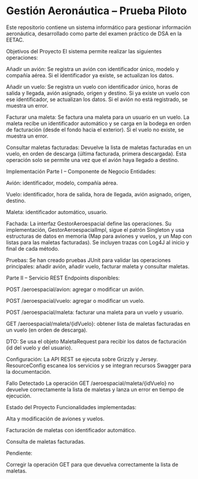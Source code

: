 # Gestión Aeronáutica – Prueba Piloto
Este repositorio contiene un sistema informático para gestionar información aeronáutica, desarrollado como parte del examen práctico de DSA en la EETAC.

Objetivos del Proyecto
El sistema permite realizar las siguientes operaciones:

Añadir un avión:
Se registra un avión con identificador único, modelo y compañía aérea. Si el identificador ya existe, se actualizan los datos.

Añadir un vuelo:
Se registra un vuelo con identificador único, horas de salida y llegada, avión asignado, origen y destino. Si ya existe un vuelo con ese identificador, se actualizan los datos. Si el avión no está registrado, se muestra un error.

Facturar una maleta:
Se factura una maleta para un usuario en un vuelo. La maleta recibe un identificador automático y se carga en la bodega en orden de facturación (desde el fondo hacia el exterior). Si el vuelo no existe, se muestra un error.

Consultar maletas facturadas:
Devuelve la lista de maletas facturadas en un vuelo, en orden de descarga (última facturada, primera descargada). Esta operación solo se permite una vez que el avión haya llegado a destino.

Implementación
Parte I – Componente de Negocio
Entidades:

Avión: identificador, modelo, compañía aérea.

Vuelo: identificador, hora de salida, hora de llegada, avión asignado, origen, destino.

Maleta: identificador automático, usuario.

Fachada:
La interfaz GestorAeroespacial define las operaciones. Su implementación, GestorAeroespacialImpl, sigue el patrón Singleton y usa estructuras de datos en memoria (Map para aviones y vuelos, y un Map con listas para las maletas facturadas).
Se incluyen trazas con Log4J al inicio y final de cada método.

Pruebas:
Se han creado pruebas JUnit para validar las operaciones principales: añadir avión, añadir vuelo, facturar maleta y consultar maletas.

Parte II – Servicio REST
Endpoints disponibles:

POST /aeroespacial/avion: agregar o modificar un avión.

POST /aeroespacial/vuelo: agregar o modificar un vuelo.

POST /aeroespacial/maleta: facturar una maleta para un vuelo y usuario.

GET /aeroespacial/maleta/{idVuelo}: obtener lista de maletas facturadas en un vuelo (en orden de descarga).

DTO:
Se usa el objeto MaletaRequest para recibir los datos de facturación (id del vuelo y del usuario).

Configuración:
La API REST se ejecuta sobre Grizzly y Jersey. ResourceConfig escanea los servicios y se integran recursos Swagger para la documentación.

Fallo Detectado
La operación GET /aeroespacial/maleta/{idVuelo} no devuelve correctamente la lista de maletas y lanza un error en tiempo de ejecución.

Estado del Proyecto
Funcionalidades implementadas:

Alta y modificación de aviones y vuelos.

Facturación de maletas con identificador automático.

Consulta de maletas facturadas.

Pendiente:

Corregir la operación GET para que devuelva correctamente la lista de maletas.
